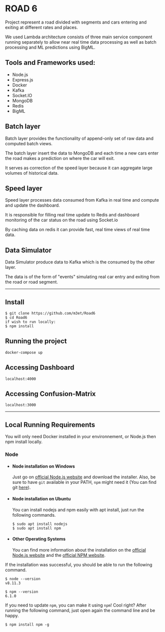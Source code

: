 # **ROAD 6**

Project represent a road divided with segments and cars entering and exiting at different rates and places.

We used Lambda architecture consists of three main service component running separately to allow near real time data processing as well as batch processing and ML predictions using BigML.

## Tools and Frameworks used:

- Node.js
- Express.js
- Docker
- Kafka
- Socket.<area>IO
- MongoDB
- Redis
- BigML

## Batch layer

Batch layer provides the functionality of append-only set of raw data and computed batch views.

The batch layer insert the data to MongoDB and each time a new cars enter the road makes a prediction on where the car will exit.

It serves as correction of the speed layer because it can aggregate large volumes of historical data.

## Speed layer

Speed layer processes data consumed from Kafka in real time and compute and update the dashboard.

It is responsible for filling real time update to Redis and dashboard monitoring of the car status on the road using Socket.io

By caching data on redis it can provide fast, real time views of real time data.

## Data Simulator

Data Simulator produce data to Kafka which is the consumed by the other layer.

The data is of the form of "events" simulating real car entry and exiting from the road or road segment.

---

## Install

    $ git clone https://github.com/m3et/Road6
    $ cd Road6
    if wish to run locally:
    $ npm install

## Running the project

    docker-compose up

## Accessing Dashboard

    localhost:4000

## Accessing Confusion-Matrix

    localhost:3000

---

## Local Running Requirements

You will only need Docker installed in your environnement, or Node.js then npm install locally.

### Node

- #### Node installation on Windows

  Just go on [official Node.js website](https://nodejs.org/) and download the installer.
  Also, be sure to have `git` available in your PATH, `npm` might need it (You can find git [here](https://git-scm.com/)).

- #### Node installation on Ubuntu

  You can install nodejs and npm easily with apt install, just run the following commands.

      $ sudo apt install nodejs
      $ sudo apt install npm

- #### Other Operating Systems
  You can find more information about the installation on the [official Node.js website](https://nodejs.org/) and the [official NPM website](https://npmjs.org/).

If the installation was successful, you should be able to run the following command.

    $ node --version
    v8.11.3

    $ npm --version
    6.1.0

If you need to update `npm`, you can make it using `npm`! Cool right? After running the following command, just open again the command line and be happy.

    $ npm install npm -g

###

